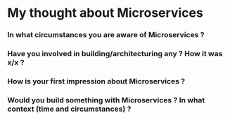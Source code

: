 # My thought about Microservices

### In what circumstances you are aware of Microservices ?

### Have you involved in building/architecturing any ? How it was x/x ?

### How is your first impression about Microservices ?

### Would you build something with Microservices ? In what context (time and circumstances) ?
